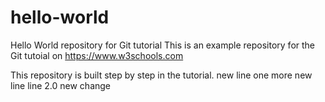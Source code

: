# hello-world
Hello World repository for Git tutorial
This is an example repository for the Git tutoial on https://www.w3schools.com

This repository is built step by step in the tutorial.
new line
one more new line
line 2.0
new change
